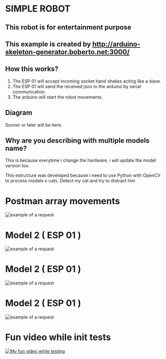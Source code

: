# SIMPLE ROBOT


## This robot is for entertainment purpose

## This example is created by http://arduino-skeleton-generator.boberto.net:3000/

## How this works?

1. The ESP 01 will accept incoming socket hand shakes acting like a slave.
2. The ESP 01 will send the received json to the arduino by serial communication.
3. The arduino will start the robot movements.

## Diagram 

Sooner or later will be here.

## Why are you describing with multiple models name?

This is because everytime i change the hardware, i will update the model version too.

This estructure was developed because i need to use Python with OpenCV to process models o cats. Detect my cat and try to distract him


# Postman array movements
![example of a request](docs/postman_example.png "Postman using web socket connection with ESP 01")

# Model 2 ( ESP 01 )
![example of a request](docs/version_mega_1.jpg "Example 1 of model 1")

# Model 2 ( ESP 01 )

![example of a request](docs/version_esp01_mega_1.jpg "Example 1 of model 2")

# Model 2 ( ESP 01 )

![example of a request](docs/version_esp01_mega_2.jpg "Example 2 of model 2")

# Fun video while init tests

[![My fun video while testing](https://img.youtube.com/vi/BU_s8jfL3HU/0.jpg)](https://www.youtube.com/watch?v=BU_s8jfL3HU)
